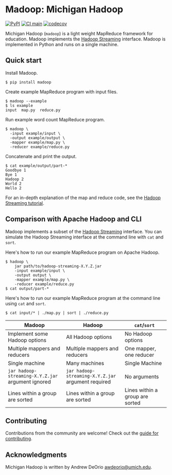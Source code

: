 Madoop: Michigan Hadoop
=======================

[![PyPI](https://img.shields.io/pypi/v/madoop.svg)](https://pypi.org/project/madoop/)
[![CI main](https://github.com/eecs485staff/madoop/workflows/CI/badge.svg?branch=develop)](https://github.com/eecs485staff/madoop/actions?query=branch%3Adevelop)
[![codecov](https://codecov.io/gh/eecs485staff/madoop/branch/develop/graph/badge.svg)](https://codecov.io/gh/eecs485staff/madoop)

Michigan Hadoop (`madoop`) is a light weight MapReduce framework for education.  Madoop implements the [Hadoop Streaming](https://hadoop.apache.org/docs/r1.2.1/streaming.html) interface.  Madoop is implemented in Python and runs on a single machine.


## Quick start
Install Madoop.
```console
$ pip install madoop
```

Create example MapReduce program with input files.
```console
$ madoop --example
$ ls example
input  map.py  reduce.py
```

Run example word count MapReduce program.
```console
$ madoop \
  -input example/input \
  -output example/output \
  -mapper example/map.py \
  -reducer example/reduce.py
```

Concatenate and print the output.
```console
$ cat example/output/part-*
Goodbye 1
Bye 1
Hadoop 2
World 2
Hello 2
```

For an in-depth explanation of the map and reduce code, see the [Hadoop Streaming tutorial](docs/hadoop_streaming.md).


## Comparison with Apache Hadoop and CLI
Madoop implements a subset of the [Hadoop Streaming](https://hadoop.apache.org/docs/r1.2.1/streaming.html) interface.  You can simulate the Hadoop Streaming interface at the command line with `cat` and `sort`.

Here's how to run our example MapReduce program on Apache Hadoop.
```console
$ hadoop \
    jar path/to/hadoop-streaming-X.Y.Z.jar
    -input example/input \
    -output output \
    -mapper example/map.py \
    -reducer example/reduce.py
$ cat output/part-*
```

Here's how to run our example MapReduce program at the command line using `cat` and `sort`.
```console
$ cat input/* | ./map.py | sort | ./reduce.py
```

| Madoop | Hadoop | `cat`/`sort` |
|-|-|-|
| Implement some Hadoop options | All Hadoop options | No Hadoop options |
| Multiple mappers and reducers | Multiple mappers and reducers | One mapper, one reducer |
| Single machine | Many machines | Single Machine |
| `jar hadoop-streaming-X.Y.Z.jar` argument ignored | `jar hadoop-streaming-X.Y.Z.jar` argument required | No arguments |
| Lines within a group are sorted | Lines within a group are sorted | Lines within a group are sorted |


## Contributing
Contributions from the community are welcome! Check out the [guide for contributing](CONTRIBUTING.md).


## Acknowledgments
Michigan Hadoop is written by Andrew DeOrio <awdeorio@umich.edu>.
